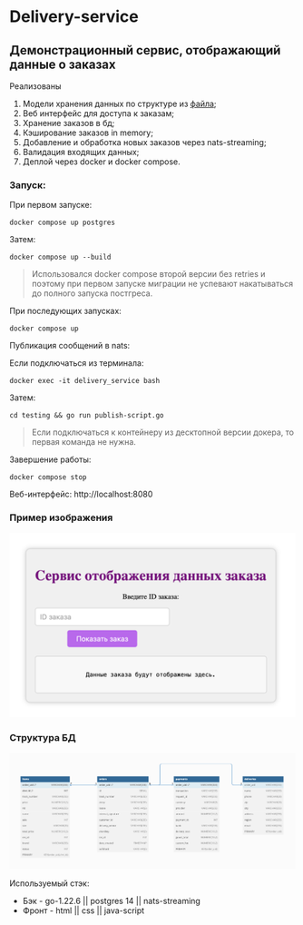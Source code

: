 # Delivery-service
## Демонстрационный сервис, отображающий данные о заказах


Реализованы

1. Модели хранения данных по структуре из [файла](https://github.com/Basty64/delivery-service/blob/main/docs/model.json);
2. Веб интерфейс для доступа к заказам;
2. Хранение заказов в бд;
3. Кэширование заказов in memory;
4. Добавление и обработка новых заказов через nats-streaming;
5. Валидация входящих данных;
6. Деплой через docker и docker compose.

### Запуск:

При первом запуске:
```
docker compose up postgres
```
Затем:
```
docker compose up --build
```
> Использовался docker compose второй версии без retries и поэтому при первом запуске миграции не успевают накатываться до полного запуска постгреса.

При последующих запусках:
```
docker compose up
```

Публикация сообщений в nats:

Если подключаться из терминала:
```
docker exec -it delivery_service bash
```
Затем:
```
cd testing && go run publish-script.go
```

> Если подключаться к контейнеру из десктопной версии докера, то первая команда не нужна.

Завершение работы:
```
docker compose stop
```
Веб-интерфейс:
http://localhost:8080

### Пример изображения
![Пример изображения](docs/example.png)

### Структура БД
![Структура БД](docs/bd-diagram.png)

Используемый стэк:
* Бэк -
go-1.22.6 || postgres 14 || nats-streaming
* Фронт - html || css || java-script